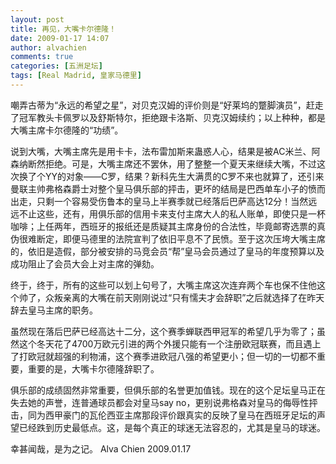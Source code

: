 ```yaml
---
layout: post
title: 再见，大嘴卡尔德隆！
date: 2009-01-17 14:07
author: alvachien
comments: true
categories: [五洲足坛]
tags: [Real Madrid, 皇家马德里]
---
```


嘲弄古蒂为“永远的希望之星”，对贝克汉姆的评价则是“好莱坞的蹩脚演员”，赶走了冠军教头卡佩罗以及舒斯特尔，拒绝跟卡洛斯、贝克汉姆续约；以上种种，都是大嘴主席卡尔德隆的“功绩”。

说到大嘴，大嘴主席先是用卡卡，法布雷加斯来蛊惑人心，结果是被AC米兰、阿森纳断然拒绝。可是，大嘴主席还不罢休，用了整整一个夏天来继续大嘴，不过这次换了个YY的对象——C罗，结果？新科先生大满贯的C罗不来也就算了，还引来曼联主帅弗格森爵士对整个皇马俱乐部的抨击，更坏的结局是巴西单车小子的愤而出走，只剩一个容易受伤鲁本的皇马上半赛季就已经落后巴萨高达12分！当然远远不止这些，还有，用俱乐部的信用卡来支付主席大人的私人账单，即使只是一杯咖啡；上任两年，西班牙的报纸还是质疑其主席身份的合法性，毕竟邮寄选票的真伪很难断定，即便马德里的法院宣判了依旧平息不了民愤。至于这次压垮大嘴主席的，依旧是造假，部分被安排的马竞会员“帮”皇马会员通过了皇马的年度预算以及成功阻止了会员大会上对主席的弹劾。

终于，终于，所有的这些可以划上句号了，大嘴主席这次连弃两个车也保不住他这个帅了，众叛亲离的大嘴在前天刚刚说过“只有懦夫才会辞职”之后就选择了在昨天辞去皇马主席的职务。

虽然现在落后巴萨已经高达十二分，这个赛季蝉联西甲冠军的希望几乎为零了；虽然这个冬天花了4700万欧元引进的两个外援只能有一个注册欧冠联赛，而且遇上了打欧冠就超强的利物浦，这个赛季进欧冠八强的希望更小；但一切的一切都不重要，重要的是，大嘴卡尔德隆辞职了。

俱乐部的成绩固然非常重要，但俱乐部的名誉更加值钱。现在的这个足坛皇马正在失去她的声誉，连普通球员都会对皇马say no，更别说弗格森对皇马的侮辱性抨击，同为西甲豪门的瓦伦西亚主席那段评价跟真实的反映了皇马在西班牙足坛的声望已经跌到历史最低点。这，是每个真正的球迷无法容忍的，尤其是皇马的球迷。

幸甚闻哉，是为之记。
Alva Chien
2009.01.17

